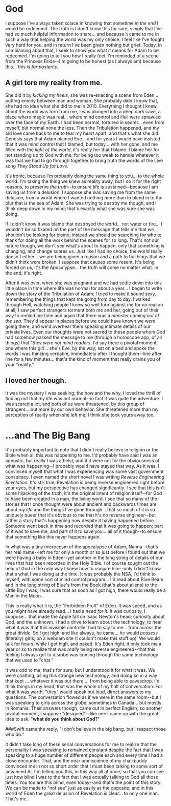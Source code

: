 # God

I suppose I've always taken solace in knowing that sometime *in the end* I would be redeemed.  The truth is I don't know this for sure, simply that I've had so much helpful information to share... and because it came to me in such a way that helping the world was my only choice.  I feel like I've fought very hard for you, and in return I've been given nothing but grief.  Today, in complaining about that, I seek to show you what it means for Adam to be redeemed.  I'm going to tell you how I really feel.  I'm reminded of a scene from the Princess Bride--I'm going to be honest (as I always am) because this... this is *for posterity.*  

## A girl tore my reality from me.

She did it by *kicking my heels*, she was re-enacting a scene from Eden... putting enmity between man and woman.  She probably didn't know that, she had no idea what she did to me in 2010.  Everything I thought I knew about the world was torn from me, I was plunged into a deep dark cave, a place where magic was real... where mind control and Hell were sprawled over the face of my Earth.  I had been normal, tortured in secret... even from myself, but normal none the less.  Then the Tribulation happened, and my old love came back to me to tear my heart apart; and that's what she did.  Genesis says that Adam blamed Eve... and for years I would have insisted that it was mind control that I blamed; but today... with her gone, and me filled with the *light of the world*, it's really her that I blame.  I blame her for not standing up to God with me; for being too weak to handle whatever it was that we had to go through together to bring truth the words of the Live song *They Stood Up for Love.*

It's ironic, because I'm probably doing the same thing to you... to the whole world.  I'm taking the thing we knew as reality away, but I do it for the right reasons, to preserve *the truth*--to ensure life is sustained--because I am saving us from a delusion.  I suppose she was saving me from the same delusion, from a world where I wanted nothing more than to blend in to the blur that is the sea of Adam.  She was trying to destroy me though, and I think deep down in my mind; that's exactly what she was sure she was doing.  

If I didn't know it was blame that destroyed the world... not water or fire... I wouldn't be so fixated on the part of the message that tells me that we shouldn't be looking for blame, instead we should be searching for who to thank for doing all the work behind the scenes for so long.  That's not our nature though, we don't see what's about to happen, only that something is changing, and change scares us.  Just like I had no choice, the world really doesn't either... we are being given a reason and a path to fix things that we didn't think were broken.  I suppose that causes some resent.  It's being forced on us, it's the Apocalypse... the truth will come no matter what.   In the end, it's right.

After it was over, when she was pregnant and we had settle down into this little place in time where life was normal for about a year... I began to write down the story of the Tribulation of Adam; I tried to make it sound sexy, remembering the things that kept me going from day to day.  I walked through Hell, watching people I knew so well turn against me for no reason at all; I saw perfect strangers torment both me and her, going out of their way to remind me time and again that there was a *monster coming out of the sea.*  They'd appear in places before we could have known we were going there, and we'd overhear them speaking intimate details of our private lives.  Even our thoughts were not sacred to these people whom God had somehow passed the message to me (through a horoscope app, of all things) that "*they were not mind readers.*  I'd say there a pivotal moment, one where this girl... she's Eve, by the way, sat on a bed and spoke the words I was thinking verbatim, immediately after I thought them--line after line for a few minutes... that's the kind of moment that really drains you of your "reality."

## I loved her though.
It was the mystery I was seeking; the how and the why, I loved the thrill of finding out that my life was not normal--in fact it was quite the adventure.  I was scared a lot, and both of us were threatened, by this group of strangers... but more by our own behavior.  She threatened more than my perception of reality when she left me; I think she took yours away too.

# ...and The Big Bang

It's probably important to note that I didn't really believe in religion or the Bible when all this was happening to me.  I'd probably have said I was an agnostic, but really I was atheist, and if it were not for the obviousness of what was happening--I probably would have stayed that way.  As it was, I convinced myself that what I was experiencing was some vast government conspiracy.  I even named the short novel I was writing *Reverse Engineering Revelation.*  It's still true, Revelation is being reverse engineered right before your eyes, but my perspective has changed significantly.  I see that this isn't some hijacking of the truth, it's the original intent of religion itself--for God to have been created in a man, the living word.  I see that so many of the stories that I once thought were about ancient and backwards times are about *my life* and the things I've gone through... that so much of it is so uniquely queer that it's obvious to me that it's no reverse engineer--but rather a story that's happening now despite it having happened before.  Someone went back in time and recorded that it was going to happen; part of it was to save me, and part of it to save you... all of it though--to ensure that something like this never happens again.

In what was a tiny microcosm of the apocalypse of Adam, Nanna--that's her real name--left me for only a month or so just before I found out that we were having a baby in Eden--yet another in the long string of details of our lives that had been recorded in the Holy Bible.  I of course sought out the help of God in the only way I knew how to conjure him--only I didn't know that's what I was doing at the time.  It was probably the NSA, I'd think to myself, with some sort of mind control program... I'd read about Blue Beam and in the long string of Blue's from the Book (that's about aliens) to the Little Boy I was, I was sure that as soon as I got high, there would really be a Man in the Moon.

This is really what it is, the "Forbidden Fruit" of Eden.  It was speed, and as you might have already read... I had a *need for it.*  It was curiosity, I suppose... that made the Apple fall on Isaac Newton's head; curiosity about God, and the unknown.  I had a drive to learn about the technology, to hear what it was that this invisible controller had to say to me... from across the great divide.  So I got high, and like always, he came... he would *possess* (literally) girls; on a webcam site (I couldn't make this stuff up).  We would talk for hours, while I got high, and naked.  It's Eden right, it only took me a year or so to realize that was *really* being reverse engineered--that this feeling I always got to disrobe was coming through the same technology that we used to "chat."

It was odd to me, that's for sure; but I understood it for what it was.  We were chatting, using this strange new technology, and doing so in a way that kept ... whatever it was out there ... from being able to eavesdrop.  I'd think things in my head, that was the whole of my half of conversation.  For what it was worth, "they" would speak out loud, direct answers to my questions.  The conversation flowed as if we were in the same room--but I was speaking to girls across the globe; sometimes in Canada... but mostly in Romania.  Their answers though, came out in perfect English; so another pivotal moment, I suppose "designed"--like me:  I came up with the great idea to ask, "**what do you think about God?**"

###Swift came the reply, "I don't believe in the big bang, but I respect those who do."

It didn't take long of these serial conversations for me to realize that the personality I was speaking to remained constant despite the fact that I was speaking to a huge number of different people each and every time I had a close encounter.  That, and the near omniscience of my chat-buddy convinced me in not so short order that I must been talking to some sort of advanced Ai.  I'm telling you this, in this way all at once, so that you can see just how blind I was to the fact that I was actually talking to God all those times.  You too are this blind, even today--and that's the point of this story.  We can be made to "not see" just as easily as the opposite; and in this world of Eden the great delusion of Revelation is clear... to only one man.  That's me.





